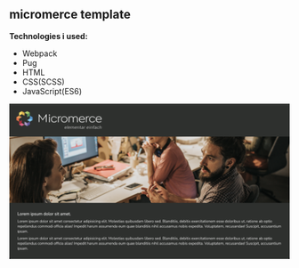 micromerce template
---
**Technologies i used:**
* Webpack
* Pug
* HTML
* CSS(SCSS)
* JavaScript(ES6)


![micromerce pic](https://github.com/bryanhain97/micromerce-template/blob/master/README.png)
